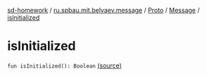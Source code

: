 [sd-homework](../../../index.md) / [ru.spbau.mit.belyaev.message](../../index.md) / [Proto](../index.md) / [Message](index.md) / [isInitialized](.)

# isInitialized

`fun isInitialized(): Boolean` [(source)](https://github.com/StasBel/sd-homework/blob/InstantMessenger/src/main/kotlin/ru/spbau/mit/belyaev/message/Proto.java#L266)